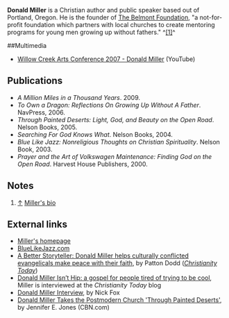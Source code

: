 **Donald Miller** is a Christian author and public speaker based
out of Portland, Oregon. He is the founder of
[The Belmont Foundation](http://www.belmontfoundation.org), "a
not-for-profit foundation which partners with local churches to
create mentoring programs for young men growing up without
fathers." ^[[1]](#note-0)^

##Multimedia

-   [Willow Creek Arts Conference 2007 - Donald Miller](http://www.youtube.com/watch?v=55KppSNnr00)
    (YouTube)

## Publications

-   *A Million Miles in a Thousand Years*. 2009.
-   *To Own a Dragon: Reflections On Growing Up Without A Father*.
    NavPress, 2006.
-   *Through Painted Deserts: Light, God, and Beauty on the Open Road*.
    Nelson Books, 2005.
-   *Searching For God Knows What*. Nelson Books, 2004.
-   *Blue Like Jazz: Nonreligious Thoughts on Christian Spirituality*.
    Nelson Book, 2003.
-   *Prayer and the Art of Volkswagen Maintenance: Finding God on the Open Road*.
    Harvest House Publishers, 2000.

## Notes

1.  [↑](#ref-0)
    [Miller's bio](http://www.donaldmillerwords.com/biography.php)

## External links

-   [Miller's homepage](http://www.donaldmillerwords.com/)
-   [BlueLikeJazz.com](http://www.bluelikejazz.com/home.htm)
-   [A Better Storyteller: Donald Miller helps culturally conflicted evangelicals make peace with their faith](http://www.christianitytoday.com/ct/2007/june/10.28.html),
    by Patton Dodd
    (*[Christianity Today](Christianity_Today "Christianity Today")*)
-   [Donald Miller Isn’t Hip: a gospel for people tired of trying to be cool](http://blog.christianitytoday.com/outofur/archives/2006/05/donald_miller_i.html),
    Miller is interviewed at the *Christianity Today* blog
-   [Donald Miller Interview](http://nicksmusings.blogspot.com/2006/11/donald-miller-interview.html),
    by Nick Fox
-   [Donald Miller Takes the Postmodern Church 'Through Painted Deserts'](http://www.cbn.com/entertainment/Books/jej_DonMiller-PaintedDeserts.aspx),
    by Jennifer E. Jones (CBN.com)



